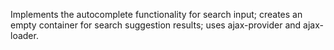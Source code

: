 Implements the autocomplete functionality for search input; creates an empty container for search suggestion results; uses ajax-provider and ajax-loader.
